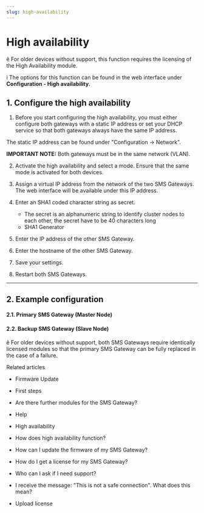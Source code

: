 ```yaml
---
slug: high-availability
---
```


# High availability

ê For older devices without support, this function requires the licensing of
the High Availability module.

i The options for this function can be found in the web interface under
**Configuration - High availability.**

## 1\. Configure the high availability

  1. Before you start configuring the high availability, you must either configure both gateways with a static IP address or set your DHCP service so that both gateways always have the same IP address.

The static IP address can be found under "Configuration -> Network".

**IMPORTANT NOTE:** Both gateways must be in the same network (VLAN).

  2. Activate the high availability and select a mode. Ensure that the same mode is activated for both devices.  
  

  3. Assign a virtual IP address from the network of the two SMS Gateways. The web interface will be available under this IP address.  
  

  4. Enter an SHA1 coded character string as secret. 
     * The secret is an alphanumeric string to identify cluster nodes to each other, the secret have to be 40 characters long
     * SHA1 Generator  
  

  5. Enter the IP address of the other SMS Gateway.  
  

  6. Enter the hostname of the other SMS Gateway.  
  

  7. Save your settings.  
  

  8. Restart both SMS Gateways.

* * *

## 2\. Example configuration

#### 2.1. Primary SMS Gateway (Master Node)

#### 2.2. Backup SMS Gateway (Slave Node)

ê For older devices without support, both SMS Gateways require identically
licensed modules so that the primary SMS Gateway can be fully replaced in the
case of a failure.

Related articles

  * Firmware Update

  * First steps 

  * Are there further modules for the SMS Gateway?

  * Help

  * High availability

  * How does high availability function?

  * How can I update the firmware of my SMS Gateway?

  * How do I get a license for my SMS Gateway?

  * Who can I ask if I need support?

  * I receive the message: "This is not a safe connection". What does this mean?

  * Upload license

